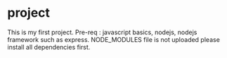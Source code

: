 # project
This is my first project. 
Pre-req : javascript basics, nodejs, nodejs framework such as express.
NODE_MODULES file is not uploaded please install all dependencies first. 
